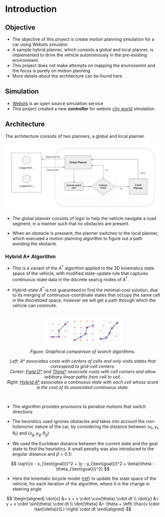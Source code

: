 # Introduction

## Objective

* The objective of this project is create motion planning simulation for a car using Webots simulator.
* A sample hybrid planner, which consists a global and local planner, is implemented to drive the vehicle autonomously in the pre-existing environment.
* This project does not make attempts on mapping the environemnt and the focus is purely on motion planning
* More details about the architecture can be found here 

## Simulation

* [Webots](https://cyberbotics.com/) is an open source simulation service
* This project created a new **controller** for webots [city world](https://cyberbotics.com/doc/automobile/city) simulation.

## Architecture

The architecture consists of two planners, a global and local planner.

![screenshot](doc/arch.png)

* The global planner consists of logic to help the vehicle navigate a road segment, in a manner such that no obstacles are present.

* When an obstacle is pressent, the planner switches to the local planner, which executed a motion planning algorithm to figure out a path avoiding the obstacle.

### Hybrid A* Algorithm

* This is a variant of the $A^*$ algorithm applied to the 3D kinematics state space of the vehicle, with modified state-update rule that captures continuous-state data in the discrete searcg nodes of $A^*$.

* Hybrid-state $A^*$ is not guaranteed to find the minimal-cost solution, due to its merging of continuous-coordinate states that occupy the same cell in the discretized space, however we will get a path through which the vehicle can commute.

<br>
<div align="center">

  <img src="doc/hybrid_astar.png" alt="Graphical comparison of search algorithms" width="50%">

  <p><em>Figure: Graphical comparison of search algorithms.</em></p>
  <p><em>Left: A* associates costs with centers of cells and only visits states that correspond to grid-cell centers.<br>
  Center: <a href="https://www.semanticscholar.org/paper/The-Field-D-*-Algorithm-for-Improved-Path-Planning-Ferguson-Stentz/58f3bc8c12ee8df30b3e9564fdd071e729408653">Field D*</a> and <a href="https://arxiv.org/abs/1401.3843">Theta*</a> associate costs with cell corners and allow arbitrary linear paths from cell to cell.<br>
  Right: <a href="https://www.semanticscholar.org/paper/Practical-Search-Techniques-in-Path-Planning-for-Dolgov/62a7cf939e24bf542958489ea75bb7551f16e43f">Hybrid A*</a> associates a continuous state with each cell whose score is the cost of its associated continuous state.</em></p>

</div>
<br>

* The algorithm provides provisions to penalise motions that switch directions

* The heuristics used ignores obstacles and takes into account the non-holonomic nature of the car, by considering the distance between $(x_t, y_t, \theta_t)$ and $(x_g, y_g, \theta_g)$

* We used the Euclidean distance between the current state and the goal state to find the heuristics. A small penalty was also introduced to the angular distance and $\beta=0.5$:
<div align="center">

$$
\sqrt{(x - x_{\text{goal}})^2 + (y - y_{\text{goal}})^2 + \beta(\theta - \theta_{\text{goal}})^2}
$$

</div>


* Here the kinematic bicycle model (<a href="https://ieeexplore.ieee.org/document/7995816">ref</a>) to update the state space of the vehicle, for each iteration of the algorithm, where $\delta$ is the change in steering angle
<div align="center">

$$
\begin{aligned}
    \dot{x} &= x + v \cdot \cos(\theta) \cdot dt \\
    \dot{y} &= y + v \cdot \sin(\theta) \cdot dt \\
    \dot{\theta} &= \theta + \left( \frac{v \cdot \tan(\delta)}{L} \right) \cdot dt
\end{aligned}
$$

</div>